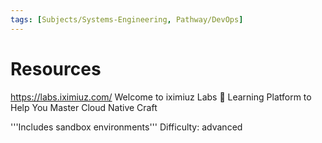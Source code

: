 ```yaml
---
tags: [Subjects/Systems-Engineering, Pathway/DevOps]
---
```




# Resources



https://labs.iximiuz.com/
Welcome to iximiuz Labs 🚀
Learning Platform to Help You Master Cloud Native Craft

'''Includes sandbox environments'''
Difficulty: advanced